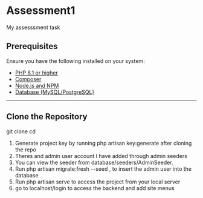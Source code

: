 # Assessment1
My assesssment task


## **Prerequisites**

Ensure you have the following installed on your system:
- [PHP 8.1 or higher](https://www.php.net/downloads.php)
- [Composer](https://getcomposer.org/download/)
- [Node.js and NPM](https://nodejs.org/en/download/)
- [Database (MySQL/PostgreSQL)](https://www.mysql.com/downloads/)

---

## **Clone the Repository**

git clone <repository-url>
cd <project-folder>

1. Generate project key by running php artisan key:generate after cloning the repo
2. Theres and admin user account I have added through admin seeders
3. You can view the seeder from database/seeders/AdminSeeder.
4. Run php artisan migrate:fresh --seed , to insert the admin user into the database
5. Run php artisan serve to access the project from your local server
6. go to localhost/login to access the backend and add site menus
